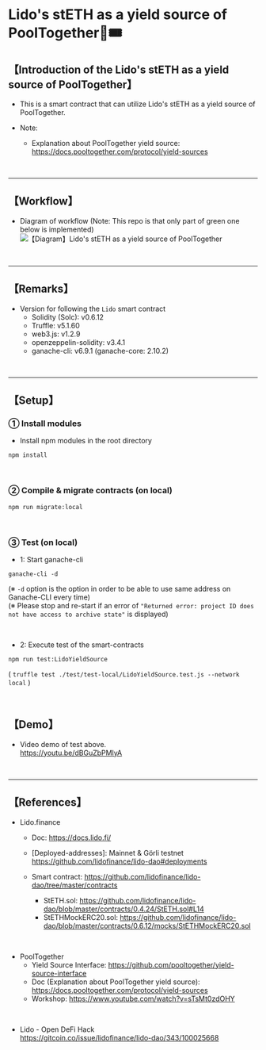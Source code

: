 # Lido's stETH as a yield source of PoolTogether🎫🎟
## 【Introduction of the Lido's stETH as a yield source of PoolTogether】
- This is a smart contract that can utilize Lido's stETH as a yield source of PoolTogether.

- Note:
  - Explanation about PoolTogether yield source: https://docs.pooltogether.com/protocol/yield-sources

&nbsp;

***

## 【Workflow】
- Diagram of workflow
  (Note: This repo is that only part of green one below is implemented)
![【Diagram】Lido's stETH as a yield source of PoolTogether](https://user-images.githubusercontent.com/19357502/119280329-e7b73c00-bc6b-11eb-8b11-58ac992f86e8.jpg)

&nbsp;

***

## 【Remarks】
- Version for following the `Lido` smart contract
  - Solidity (Solc): v0.6.12
  - Truffle: v5.1.60
  - web3.js: v1.2.9
  - openzeppelin-solidity: v3.4.1
  - ganache-cli: v6.9.1 (ganache-core: 2.10.2)


&nbsp;

***

## 【Setup】
### ① Install modules
- Install npm modules in the root directory
```
npm install
```

<br>

### ② Compile & migrate contracts (on local)
```
npm run migrate:local
```

<br>

### ③ Test (on local)
- 1: Start ganache-cli
```
ganache-cli -d
```
(※ `-d` option is the option in order to be able to use same address on Ganache-CLI every time)  
(※ Please stop and re-start if an error of `"Returned error: project ID does not have access to archive state"` is displayed)  

<br>

- 2: Execute test of the smart-contracts
```
npm run test:LidoYieldSource
```
( `truffle test ./test/test-local/LidoYieldSource.test.js --network local` )  

<br>

## 【Demo】
- Video demo of test above.  
https://youtu.be/dBGuZbPMlyA

<br>

***

## 【References】
- Lido.finance
  - Doc: https://docs.lido.fi/

  - [Deployed-addresses]: Mainnet & Görli testnet  
    https://github.com/lidofinance/lido-dao#deployments

  - Smart contract: https://github.com/lidofinance/lido-dao/tree/master/contracts
    - StETH.sol: https://github.com/lidofinance/lido-dao/blob/master/contracts/0.4.24/StETH.sol#L14
    - StETHMockERC20.sol: https://github.com/lidofinance/lido-dao/blob/master/contracts/0.6.12/mocks/StETHMockERC20.sol

<br>

- PoolTogether
  - Yield Source Interface: https://github.com/pooltogether/yield-source-interface
  - Doc (Explanation about PoolTogether yield source): https://docs.pooltogether.com/protocol/yield-sources
  - Workshop: https://www.youtube.com/watch?v=sTsMt0zdOHY

<br>

- Lido - Open DeFi Hack  
https://gitcoin.co/issue/lidofinance/lido-dao/343/100025668

